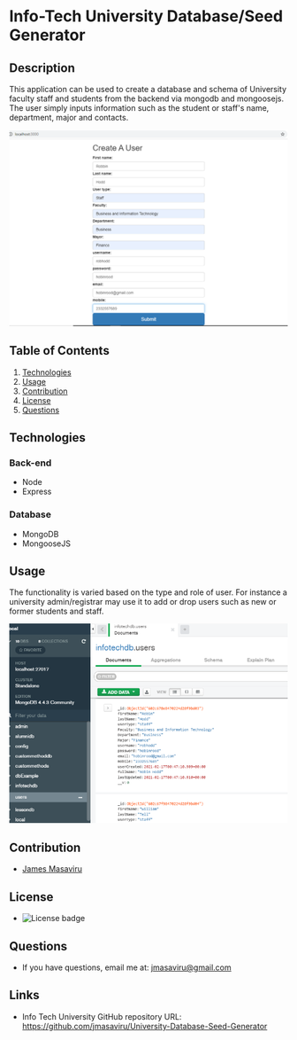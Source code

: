 # Info-Tech University Database/Seed Generator

## Description
This application can be used to create a database and schema of University faculty staff and students from the backend via mongodb and mongoosejs. The user simply inputs information such as the student or staff's name, department, major and contacts.

  ![Information input at front-end](/public/assets/screenshot1.png)

## Table of Contents
  1. [Technologies](#technologies)
  2. [Usage](#usage)
  3. [Contribution](#contribution)
  4. [License](#license)
  5. [Questions](#questions)

## Technologies
### Back-end
  * Node
  * Express

### Database
  * MongoDB
  * MongooseJS

## Usage
  The functionality is varied based on the type and role of user. For instance a university admin/registrar may use it to add or drop users such as new or former students and staff.

  ![Database generated from input](/public/assets/screenshot2.png)

  ## Contribution
  - [James Masaviru](https://github.com/jmasaviru)
  
   ## License
  *  ![License badge](https://img.shields.io/badge/License-MIT-green)

  ## Questions
  * If you have questions, email me at: jmasaviru@gmail.com 

## Links

* Info Tech University GitHub repository URL: https://github.com/jmasaviru/University-Database-Seed-Generator